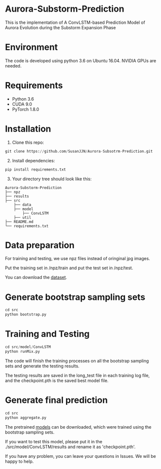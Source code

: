 # Aurora-Substorm-Prediction
This is the implementation of A ConvLSTM-based Prediction Model of Aurora Evolution during the Substorm Expansion Phase

# Environment
The code is developed using python 3.6 on Ubuntu 16.04. NVIDIA GPUs are needed.

# Requirements
* Python 3.6
* CUDA 9.0
* PyTorch 1.8.0

# Installation
1. Clone this repo:
```python
git clone https://github.com/SusanJJN/Aurora-Subsotrm-Prediction.git
```
2. Install dependencies:
```python
pip install requirements.txt
```
3. Your directory tree should look like this:
```
Aurora-Substorm-Prediction
├── npz
├── results
├── src
    ├── data
    ├── model
        ├── ConvLSTM
    ├── util
├── README.md
└── requirements.txt
```

# Data preparation
For training and testing, we use npz files instead of oringinal jpg images.

Put the training set in /npz/train and put the test set in /npz/test.

You can download the [dataset](https://github.com/SusanJJN/Aurora-Substorm-Prediction/releases/download/v1.2/Dataset.rar).

# Generate bootstrap sampling sets
```python
cd src
python bootstrap.py
```

# Training and Testing
```python
cd src/model/ConvLSTM
python runMix.py
```
The code will finish the training processes on all the bootstrap sampling sets and generate the testing results.

The testing results are saved in the long_test file in each training log file, and the checkpoint.pth is the saved best model file.

# Generate final prediction
```python
cd src
python aggregate.py
```

The pretrained [models](https://github.com/SusanJJN/Aurora-Substorm-Prediction/releases/download/v1.2/Models.rar) can be downloaded, which were trained using the bootstrap sampling sets. 

If you want to test this model, please put it in the ./src/model/ConvLSTM/results and rename it as 'checkpoint.pth'.



If you have any problem, you can leave your questions in Issues. We will be happy to help.
